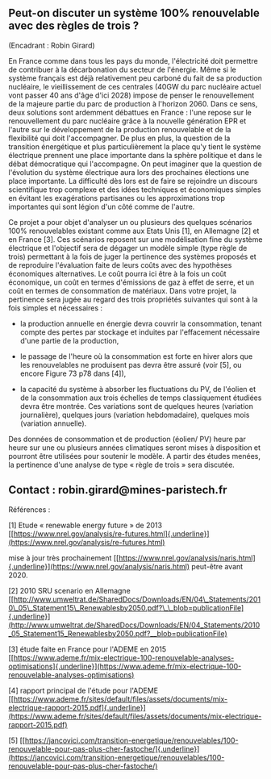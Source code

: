 ## Peut-on discuter un système 100% renouvelable avec des règles de trois ? 
(Encadrant : Robin Girard)

En France comme dans tous les pays du monde, l'électricité doit
permettre de contribuer à la décarbonation du secteur de l'énergie. Même
si le système français est déjà relativement peu carboné du fait de sa
production nucléaire, le vieillissement de ces centrales (40GW du parc
nucléaire actuel vont passer 40 ans d'âge d'ici 2028) impose de penser
le renouvellement de la majeure partie du parc de production à l'horizon
2060. Dans ce sens, deux solutions sont ardemment débattues en France :
l'une repose sur le renouvellement du parc nucléaire grâce à la nouvelle
génération EPR et l'autre sur le développement de la production
renouvelable et de la flexibilité qui doit l'accompagner. De plus en
plus, la question de la transition énergétique et plus particulièrement
la place qu'y tient le système électrique prennent une place importante
dans la sphère politique et dans le débat démocratique qui l'accompagne.
On peut imaginer que la question de l'évolution du système électrique
aura lors des prochaines élections une place importante. La difficulté
dès lors est de faire se rejoindre un discours scientifique trop
complexe et des idées techniques et économiques simples en évitant les
exagérations partisanes ou les approximations trop importantes qui sont
légion d'un côté comme de l'autre.

Ce projet a pour objet d'analyser un ou plusieurs des quelques scénarios
100% renouvelables existant comme aux Etats Unis \[1\], en Allemagne
\[2\] et en France \[3\]. Ces scénarios reposent sur une modélisation
fine du système électrique et l'objectif sera de dégager un modèle
simple (type règle de trois) permettant à la fois de juger la pertinence
des systèmes proposés et de reproduire l'évaluation faite de leurs coûts
avec des hypothèses économiques alternatives. Le coût pourra ici être à
la fois un coût économique, un coût en termes d'émissions de gaz à effet
de serre, et un coût en termes de consommation de matériaux. Dans votre
projet, la pertinence sera jugée au regard des trois propriétés
suivantes qui sont à la fois simples et nécessaires :

-   la production annuelle en énergie devra couvrir la consommation,
    tenant compte des pertes par stockage et induites par l'effacement
    nécessaire d'une partie de la production,

-   le passage de l'heure où la consommation est forte en hiver alors
    que les renouvelables ne produisent pas devra être assuré (voir
    \[5\], ou encore Figure 73 p78 dans \[4\]),

-   la capacité du système à absorber les fluctuations du PV, de
    l'éolien et de la consommation aux trois échelles de temps
    classiquement étudiées devra être montrée. Ces variations sont de
    quelques heures (variation journalière), quelques jours (variation
    hebdomadaire), quelques mois (variation annuelle).

Des données de consommation et de production (éolien/ PV) heure par
heure sur une ou plusieurs années climatiques seront mises à disposition
et pourront être utilisées pour soutenir le modèle. A partir des études
menées, la pertinence d'une analyse de type « règle de trois » sera
discutée.

## Contact : robin.girard\@mines-paristech.fr

Références :

\[1\] Etude « renewable energy future » de 2013
[[https://www.nrel.gov/analysis/re-futures.html]{.underline}](https://www.nrel.gov/analysis/re-futures.html)

mise à jour très prochainement
[[https://www.nrel.gov/analysis/naris.html]{.underline}](https://www.nrel.gov/analysis/naris.html)
peut-être avant 2020.

\[2\] 2010 SRU scenario en Allemagne
[[http://www.umweltrat.de/SharedDocs/Downloads/EN/04\_Statements/2010\_05\_Statement15\_Renewablesby2050.pdf?\_\_blob=publicationFile]{.underline}](http://www.umweltrat.de/SharedDocs/Downloads/EN/04_Statements/2010_05_Statement15_Renewablesby2050.pdf?__blob=publicationFile)

\[3\] étude faite en France pour l'ADEME en 2015
[[https://www.ademe.fr/mix-electrique-100-renouvelable-analyses-optimisations]{.underline}](https://www.ademe.fr/mix-electrique-100-renouvelable-analyses-optimisations)

\[4\] rapport principal de l'étude pour l'ADEME
[[https://www.ademe.fr/sites/default/files/assets/documents/mix-electrique-rapport-2015.pdf]{.underline}](https://www.ademe.fr/sites/default/files/assets/documents/mix-electrique-rapport-2015.pdf)

\[5\]
[[https://jancovici.com/transition-energetique/renouvelables/100-renouvelable-pour-pas-plus-cher-fastoche/]{.underline}](https://jancovici.com/transition-energetique/renouvelables/100-renouvelable-pour-pas-plus-cher-fastoche/)
